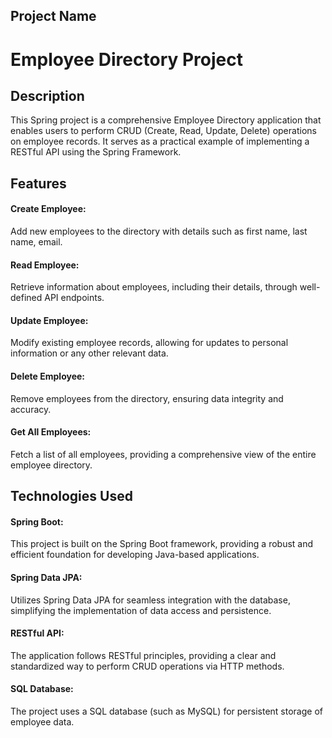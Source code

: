 ## Project Name
# Employee Directory Project

## Description
This Spring project is a comprehensive Employee Directory application that enables users to perform CRUD (Create, Read, Update, Delete) operations on employee records. It serves as a practical example of implementing a RESTful API using the Spring Framework.

## Features
#### Create Employee: 
Add new employees to the directory with details such as first name, last name, email.
#### Read Employee: 
Retrieve information about employees, including their details, through well-defined API endpoints.
#### Update Employee: 
Modify existing employee records, allowing for updates to personal information or any other relevant data.
#### Delete Employee: 
Remove employees from the directory, ensuring data integrity and accuracy.
#### Get All Employees:
Fetch a list of all employees, providing a comprehensive view of the entire employee directory.

## Technologies Used
#### Spring Boot: 
This project is built on the Spring Boot framework, providing a robust and efficient foundation for developing Java-based applications.

#### Spring Data JPA: 
Utilizes Spring Data JPA for seamless integration with the database, simplifying the implementation of data access and persistence.

#### RESTful API:
The application follows RESTful principles, providing a clear and standardized way to perform CRUD operations via HTTP methods.

#### SQL Database:
The project uses a SQL database (such as MySQL) for persistent storage of employee data.


